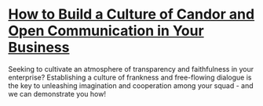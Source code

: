 
# [How to Build a Culture of Candor and Open Communication in Your Business](https://www.mindhaste.com/t/candor/how-to-build-a-culture-of-candor-and-open-communication-in-your-business-442)

Seeking to cultivate an atmosphere of transparency and faithfulness in your enterprise? Establishing a culture of frankness and free-flowing dialogue is the key to unleashing imagination and cooperation among your squad - and we can demonstrate you how!
    